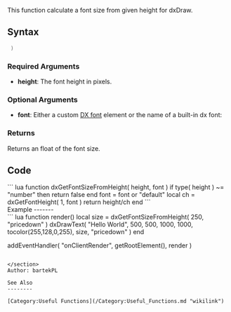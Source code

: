 <pageclass class="#228B22" subcaption="Useful Function"></pageclass> <lowercasetitle/>

This function calculate a font size from given height for dxDraw.

Syntax
------

``` lua
 )
```

### Required Arguments

-   **height**: The font height in pixels.

### Optional Arguments

-   **font**: Either a custom [DX font](/DX_font.md "wikilink") element or the name of a built-in dx font:

### Returns

Returns an float of the font size.

Code
----

<section name="Clientside Script" class="client" show="true">
``` lua
function dxGetFontSizeFromHeight( height, font )
    if type( height ) ~= "number" then return false end
    font = font or "default"
    local ch = dxGetFontHeight( 1, font )
    return height/ch
end 
```

</section>
Example
-------

<section name="Clientside Script" class="client" show="true">
``` lua
function render()
    local size = dxGetFontSizeFromHeight( 250, "pricedown" )
    dxDrawText( "Hello World", 500, 500, 1000, 1000, tocolor(255,128,0,255), size, "pricedown" )
end

addEventHandler( "onClientRender", getRootElement(), render )
```

</section>
Author: bartekPL

See Also
--------

[Category:Useful Functions](/Category:Useful_Functions.md "wikilink")
